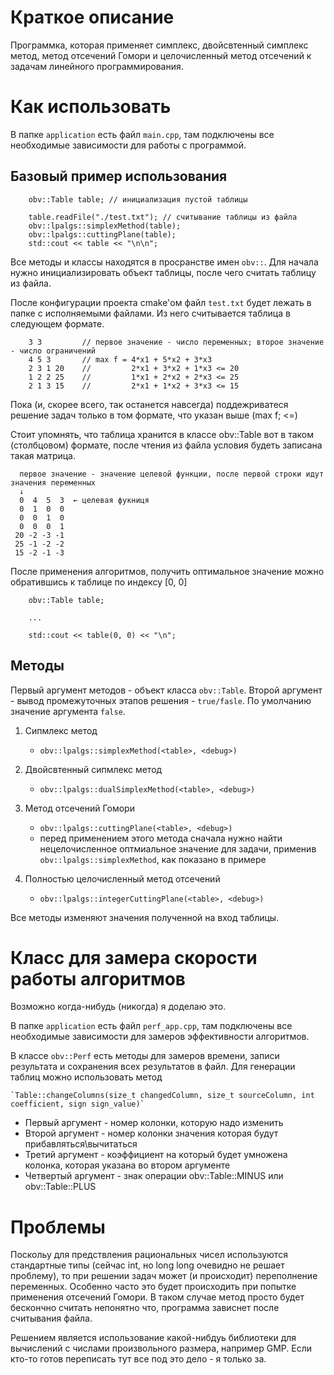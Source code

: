 # Краткое описание

Программка, которая применяет симплекс, двойсвтенный симплекс метод, метод отсечений Гомори и целочисленный метод отсечений к задачам линейного программирования. 

# Как использовать

В папке `application` есть файл `main.cpp`, там подключены все необходимые зависимости для работы с программой. 

## Базовый пример использования

```
    obv::Table table; // инициализация пустой таблицы

    table.readFile("./test.txt"); // считывание таблицы из файла
    obv::lpalgs::simplexMethod(table);
    obv::lpalgs::cuttingPlane(table);
    std::cout << table << "\n\n";
```

Все методы и классы находятся в просранстве имен `obv::`. Для начала нужно инициализировать объект таблицы, после чего считать таблицу из файла.

После конфигурации проекта cmake'ом файл `test.txt` будет лежать в папке с исполняемыми файлами. Из него считывается таблица в следующем формате.

```
    3 3         // первое значение - число переменных; второе значение - число ограничений
    4 5 3       // max f = 4*x1 + 5*x2 + 3*x3
    2 3 1 20    //         2*x1 + 3*x2 + 1*x3 <= 20
    1 2 2 25    //         1*x1 + 2*x2 + 2*x3 <= 25
    2 1 3 15    //         2*x1 + 1*x2 + 3*x3 <= 15
```

Пока (и, скорее всего, так останется навсегда) поддежриватеся решение задач только в том формате, что указан выше (max f; <=)

Стоит упомнять, что таблица хранится в классе obv::Table вот в таком (столбцовом) формате, после чтения из файла условия будеть записана такая матрица. 

```
  первое значение - значение целевой функции, после первой строки идут значения переменных
  ↓
  0  4  5  3  ← целевая фукниця
  0  1  0  0
  0  0  1  0
  0  0  0  1
 20 -2 -3 -1
 25 -1 -2 -2
 15 -2 -1 -3
```

После применения алгоритмов, получить оптимальное значение можно обратившись к таблице по индексу [0, 0]

```
    obv::Table table;
    
    ...

    std::cout << table(0, 0) << "\n";
```


## Методы

Первый аргумент методов - объект класса `obv::Table`. Второй аргумент - вывод промежуточных этапов решения - `true/fasle`. По умолчанию значение аргумента `false`.

1. Сипмлекс метод
    - `obv::lpalgs::simplexMethod(<table>, <debug>)` 

2. Двойсвтенный сипмлекс метод
    - `obv::lpalgs::dualSimplexMethod(<table>, <debug>)` 

3. Метод отсечений Гомори
    - `obv::lpalgs::cuttingPlane(<table>, <debug>)` 
    - перед применением этого метода сначала нужно найти нецелочисленное оптмиальное значение для задачи, применив `obv::lpalgs::simplexMethod`, как показано в примере

4. Полностью целочисленный метод отсечений
    - `obv::lpalgs::integerCuttingPlane(<table>, <debug>)` 

Все методы изменяют значения полученной на вход таблицы.

# Класс для замера скорости работы алгоритмов

Возможно когда-нибудь (никогда) я доделаю это.

В папке `application` есть файл `perf_app.cpp`, там подключены все необходимые зависимости для замеров эффективности алгоритмов.

В классе `obv::Perf` есть методы для замеров времени, записи результата и сохранения всех результатов в файл. Для генерации таблиц можно использовать метод 

    `Table::changeColumns(size_t changedColumn, size_t sourceColumn, int coefficient, sign sign_value)`

- Первый аргумент - номер колонки, которую надо изменить
- Второй аргумент - номер колонки значения которая будут прибавляться\вычитаться
- Третий аргумент - коэффициент на который будет умножена колонка, которая указана во втором аргументе
- Четвертый аргумент - знак операции obv::Table::MINUS или obv::Table::PLUS 

# Проблемы

Поскольу для предствления рациональных чисел используются стандартные типы (сейчас int, но long long очевидно не решает проблему), то при решении задач может (и происходит) переполнение переменных. Особенно часто это будет происходить при попытке применения отсечений Гомори. В таком случае метод просто будет бескончно считать непонятно что, программа зависнет после считывания файла.

Решением является использование какой-нибдуь библиотеки для вычислений с числами произвольного размера, например GMP. Если кто-то готов переписать тут все под это дело - я только за.
